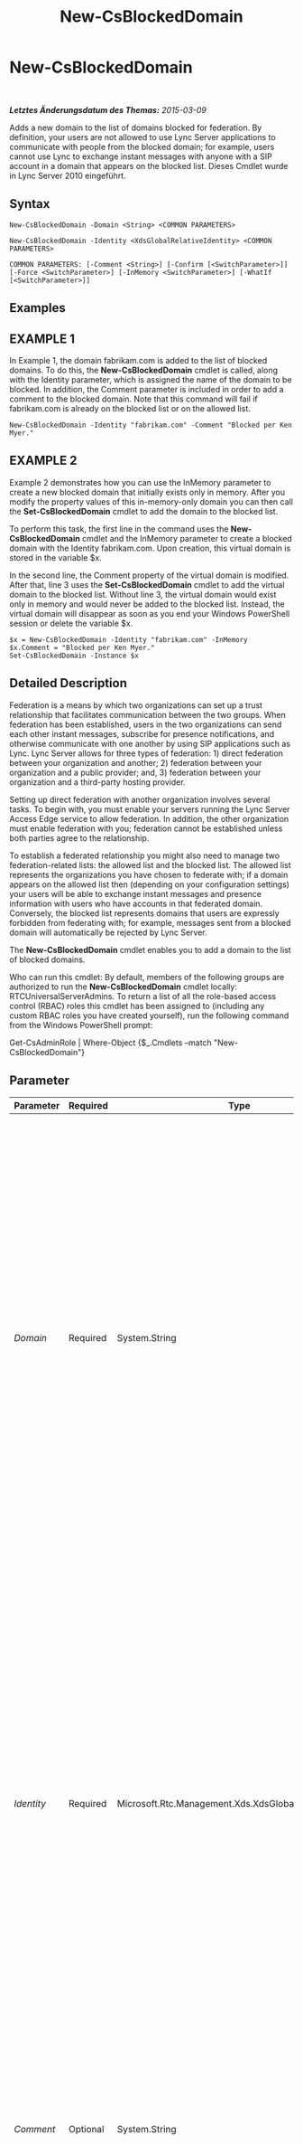 ﻿---
title: New-CsBlockedDomain
TOCTitle: New-CsBlockedDomain
ms:assetid: c7b49baf-759b-485f-9391-58584b227fd5
ms:mtpsurl: https://technet.microsoft.com/de-de/library/Gg398822(v=OCS.15)
ms:contentKeyID: 49295370
ms.date: 05/19/2016
mtps_version: v=OCS.15
ms.translationtype: HT
---

# New-CsBlockedDomain

 

_**Letztes Änderungsdatum des Themas:** 2015-03-09_

Adds a new domain to the list of domains blocked for federation. By definition, your users are not allowed to use Lync Server applications to communicate with people from the blocked domain; for example, users cannot use Lync to exchange instant messages with anyone with a SIP account in a domain that appears on the blocked list. Dieses Cmdlet wurde in Lync Server 2010 eingeführt.

## Syntax

    New-CsBlockedDomain -Domain <String> <COMMON PARAMETERS>

    New-CsBlockedDomain -Identity <XdsGlobalRelativeIdentity> <COMMON PARAMETERS>

    COMMON PARAMETERS: [-Comment <String>] [-Confirm [<SwitchParameter>]] [-Force <SwitchParameter>] [-InMemory <SwitchParameter>] [-WhatIf [<SwitchParameter>]]

## Examples

## EXAMPLE 1

In Example 1, the domain fabrikam.com is added to the list of blocked domains. To do this, the **New-CsBlockedDomain** cmdlet is called, along with the Identity parameter, which is assigned the name of the domain to be blocked. In addition, the Comment parameter is included in order to add a comment to the blocked domain. Note that this command will fail if fabrikam.com is already on the blocked list or on the allowed list.

    New-CsBlockedDomain -Identity "fabrikam.com" -Comment "Blocked per Ken Myer."

## EXAMPLE 2

Example 2 demonstrates how you can use the InMemory parameter to create a new blocked domain that initially exists only in memory. After you modify the property values of this in-memory-only domain you can then call the **Set-CsBlockedDomain** cmdlet to add the domain to the blocked list.

To perform this task, the first line in the command uses the **New-CsBlockedDomain** cmdlet and the InMemory parameter to create a blocked domain with the Identity fabrikam.com. Upon creation, this virtual domain is stored in the variable $x.

In the second line, the Comment property of the virtual domain is modified. After that, line 3 uses the **Set-CsBlockedDomain** cmdlet to add the virtual domain to the blocked list. Without line 3, the virtual domain would exist only in memory and would never be added to the blocked list. Instead, the virtual domain will disappear as soon as you end your Windows PowerShell session or delete the variable $x.

    $x = New-CsBlockedDomain -Identity "fabrikam.com" -InMemory
    $x.Comment = "Blocked per Ken Myer."
    Set-CsBlockedDomain -Instance $x

## Detailed Description

Federation is a means by which two organizations can set up a trust relationship that facilitates communication between the two groups. When federation has been established, users in the two organizations can send each other instant messages, subscribe for presence notifications, and otherwise communicate with one another by using SIP applications such as Lync. Lync Server allows for three types of federation: 1) direct federation between your organization and another; 2) federation between your organization and a public provider; and, 3) federation between your organization and a third-party hosting provider.

Setting up direct federation with another organization involves several tasks. To begin with, you must enable your servers running the Lync Server Access Edge service to allow federation. In addition, the other organization must enable federation with you; federation cannot be established unless both parties agree to the relationship.

To establish a federated relationship you might also need to manage two federation-related lists: the allowed list and the blocked list. The allowed list represents the organizations you have chosen to federate with; if a domain appears on the allowed list then (depending on your configuration settings) your users will be able to exchange instant messages and presence information with users who have accounts in that federated domain. Conversely, the blocked list represents domains that users are expressly forbidden from federating with; for example, messages sent from a blocked domain will automatically be rejected by Lync Server.

The **New-CsBlockedDomain** cmdlet enables you to add a domain to the list of blocked domains.

Who can run this cmdlet: By default, members of the following groups are authorized to run the **New-CsBlockedDomain** cmdlet locally: RTCUniversalServerAdmins. To return a list of all the role-based access control (RBAC) roles this cmdlet has been assigned to (including any custom RBAC roles you have created yourself), run the following command from the Windows PowerShell prompt:

Get-CsAdminRole | Where-Object {$\_.Cmdlets –match "New-CsBlockedDomain"}

## Parameter


<table>
<colgroup>
<col style="width: 25%" />
<col style="width: 25%" />
<col style="width: 25%" />
<col style="width: 25%" />
</colgroup>
<thead>
<tr class="header">
<th>Parameter</th>
<th>Required</th>
<th>Type</th>
<th>Description</th>
</tr>
</thead>
<tbody>
<tr class="odd">
<td><p><em>Domain</em></p></td>
<td><p>Required</p></td>
<td><p>System.String</p></td>
<td><p>FQDN (for example, fabrikam.com) of the domain to be added to the blocked list. You can use either the Identity or the Domain parameter (but not both) in order to specify the domain name. If you use Identity, the Domain property will be set to the same value that is assigned to Identity. If you use Domain, the Identity property will be set to the same value that is assigned to Domain.</p>
<p>Note that Domains must be unique: if the specified domain already exists on either the blocked or the allowed list, the command will fail.</p></td>
</tr>
<tr class="even">
<td><p><em>Identity</em></p></td>
<td><p>Required</p></td>
<td><p>Microsoft.Rtc.Management.Xds.XdsGlobalRelativeIdentity</p></td>
<td><p>Fully qualified domain name (FQDN) of the domain to be added to the blocked list; for example, &quot;fabrikam.com&quot;. You can use either the Identity or the Domain parameter (but not both) in order to specify the domain name. If you use Identity, the Domain property will be set to the same value assigned to Identity. If you use Domain, the Identity property will be set to the same value that is assigned to Domain.</p>
<p>Note that Identities must be unique: if the specified domain already exists on either the blocked or the allowed list, the command will fail.</p></td>
</tr>
<tr class="odd">
<td><p><em>Comment</em></p></td>
<td><p>Optional</p></td>
<td><p>System.String</p></td>
<td><p>Optional string value that provides additional information about the blocked domain. For example, you might add a Comment that explains why the domain has been blocked.</p></td>
</tr>
<tr class="even">
<td><p><em>Confirm</em></p></td>
<td><p>Optional</p></td>
<td><p>System.Management.Automation.SwitchParameter</p></td>
<td><p>Fordert Sie vor der Ausführung des Befehls zum Bestätigen auf.</p></td>
</tr>
<tr class="odd">
<td><p><em>Force</em></p></td>
<td><p>Optional</p></td>
<td><p>System.Management.Automation.SwitchParameter</p></td>
<td><p>Suppresses the display of any non-fatal error message that might occur when running the command.</p></td>
</tr>
<tr class="even">
<td><p><em>InMemory</em></p></td>
<td><p>Optional</p></td>
<td><p>System.Management.Automation.SwitchParameter</p></td>
<td><p>Erstellt einen Objektverweis ohne einen Commit für das Objekt auszuführen und die Änderungen dadurch dauerhaft zu speichern. Wenn Sie die Ausgabe des mit diesem Parameter aufgerufenen Cmdlet einer Variablen zuweisen, können Sie die Eigenschaften des Objektverweises ändern und anschließend einen Commit für diese Änderungen ausführen, indem Sie das entsprechende Cmdlet vom Typ &quot;Set-&quot; aufrufen.</p></td>
</tr>
<tr class="odd">
<td><p><em>WhatIf</em></p></td>
<td><p>Optional</p></td>
<td><p>System.Management.Automation.SwitchParameter</p></td>
<td><p>Beschreibt die Auswirkungen einer Ausführung des Befehls, ohne den Befehl tatsächlich auszuführen.</p></td>
</tr>
</tbody>
</table>


## Input Types

None. The **New-CsBlockedDomain** cmdlet does not accept pipelined input.

## Return Types

Creates instances of the Microsoft.Rtc.Management.WritableConfig.Settings.Edge.BlockedDomain object.

## Siehe auch

#### Weitere Ressourcen

[Get-CsBlockedDomain](get-csblockeddomain.md)  
[Remove-CsBlockedDomain](remove-csblockeddomain.md)  
[Set-CsAccessEdgeConfiguration](set-csaccessedgeconfiguration.md)  
[Set-CsBlockedDomain](set-csblockeddomain.md)

